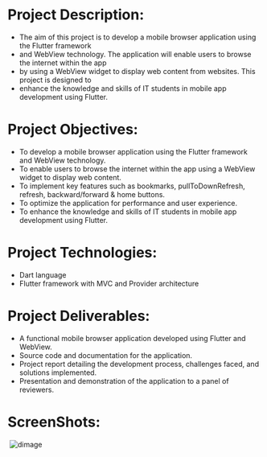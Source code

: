 # Project Description:
- The aim of this project is to develop a mobile browser application using the Flutter framework
- and WebView technology. The application will enable users to browse the internet within the app
- by using a WebView widget to display web content from websites. This project is designed to
- enhance the knowledge and skills of IT students in mobile app development using Flutter.
# Project Objectives:
- To develop a mobile browser application using the Flutter framework and WebView
technology.
- To enable users to browse the internet within the app using a WebView widget to display web
content.
- To implement key features such as bookmarks, pullToDownRefresh, refresh, backward/forward
& home buttons.
- To optimize the application for performance and user experience.
- To enhance the knowledge and skills of IT students in mobile app development using Flutter.
# Project Technologies:
- Dart language
- Flutter framework with MVC and Provider architecture
# Project Deliverables:
- A functional mobile browser application developed using Flutter and WebView.
- Source code and documentation for the application.
- Project report detailing the development process, challenges faced, and solutions implemented.
- Presentation and demonstration of the application to a panel of reviewers.
# ScreenShots:
<img src> ![dimage](https://github.com/dipak2005/Deep__Browser/assets/143473007/6ec9145e-5bdd-4e3e-bf60-72fba92c34b5)

